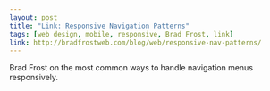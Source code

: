 ```yaml
---
layout: post
title: "Link: Responsive Navigation Patterns"
tags: [web design, mobile, responsive, Brad Frost, link]
link: http://bradfrostweb.com/blog/web/responsive-nav-patterns/
---
```


Brad Frost on the most common ways to handle navigation menus responsively.